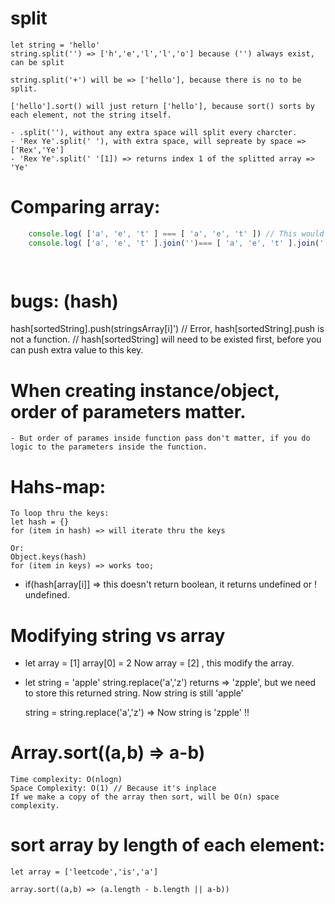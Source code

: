 # split
    let string = 'hello'
    string.split('') => ['h','e','l','l','o'] because ('') always exist, can be split

    string.split('+') will be => ['hello'], because there is no to be split.

    ['hello'].sort() will just return ['hello'], because sort() sorts by each element, not the string itself.

    - .split(''), without any extra space will split every charcter.
    - 'Rex Ye'.split(' '), with extra space, will sepreate by space => ['Rex','Ye']
    - 'Rex Ye'.split(' '[1]) => returns index 1 of the splitted array => 'Ye'

# Comparing array:
```js
    console.log( ['a', 'e', 't' ] === [ 'a', 'e', 't' ]) // This would be false
    console.log( ['a', 'e', 't' ].join('')=== [ 'a', 'e', 't' ].join('')) // This would be true , 'aet'='aet' 

    
```

# bugs: (hash) 
hash[sortedString].push(stringsArray[i]')  // Error, hash[sortedString].push is not a function.
                                           // hash[sortedString] will need to be existed first, before you can push extra value to this key.


# When creating instance/object, order of parameters matter.
    - But order of parames inside function pass don't matter, if you do logic to the parameters inside the function.


# Hahs-map:
    To loop thru the keys:
    let hash = {}
    for (item in hash) => will iterate thru the keys

    Or:
    Object.keys(hash)
    for (item in keys) => works too;

-  if(hash[array[i]] => this doesn't return boolean, it returns undefined or ! undefined.


# Modifying string vs array
- let array = [1]
  array[0] = 2
  Now array = [2] , this modify the array.

- let string = 'apple'
  string.replace('a','z') returns => 'zpple', but we need to store this returned string.
  Now string is still 'apple'

  string = string.replace('a','z') => Now string is 'zpple' !! 


# Array.sort((a,b) => a-b) 
    Time complexity: O(nlogn)
    Space Complexity: O(1) // Because it's inplace
    If we make a copy of the array then sort, will be O(n) space complexity.

# sort array by length of each element:
    let array = ['leetcode','is','a']

    array.sort((a,b) => (a.length - b.length || a-b)) 


